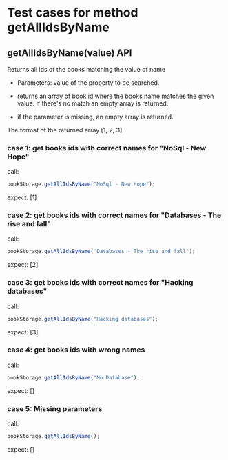# Test cases for method getAllIdsByName

## getAllIdsByName(value) API

Returns all ids of the books matching the value of name

- Parameters: value of the property to be searched.

- returns an array of book id where the books name matches the given value. If there's no match an empty array is returned.

- if the parameter is missing, an empty array is returned.

The format of the returned array
[1, 2, 3]

### case 1: get books ids with correct names for "NoSql - New Hope"

call:

```js
bookStorage.getAllIdsByName("NoSql - New Hope");
```

expect: [1]

### case 2: get books ids with correct names for "Databases - The rise and fall"

call:

```js
bookStorage.getAllIdsByName("Databases - The rise and fall");
```

expect: [2]

### case 3: get books ids with correct names for "Hacking databases"

call:

```js
bookStorage.getAllIdsByName("Hacking databases");
```

expect: [3]

### case 4: get books ids with wrong names

call:

```js
bookStorage.getAllIdsByName("No Database");
```

expect: []

### case 5: Missing parameters

call:

```js
bookStorage.getAllIdsByName();
```

expect: []
